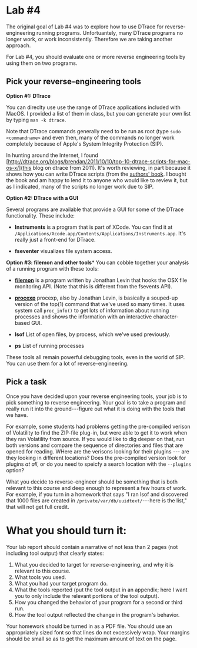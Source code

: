 # Lab #4
The original goal of Lab #4 was to explore how to use DTrace for reverse-engineering running programs. Unfortuantely, many DTrace programs no longer work, or work inconsistently. Therefore we are taking another approach. 

For Lab \#4, you should evaluate one or more reverse engineering tools by using them on two programs. 

## Pick your reverse-engineering tools

**Option #1: DTrace**

You can direclty use use the range of DTrace applications included with MacOS. I provided a list of them in class, but you can generate your own list by typing `man -k dtrace`. 

Note that DTrace commands generally need to be run as root (type `sudo
<commandname>` and even then, many of the commands no longer work
completely because of Apple's System Integrity Protection (SIP).

In hunting around the Internet, I found [http://dtrace.org/blogs/brendan/2011/10/10/top-10-dtrace-scripts-for-mac-os-x/](this blog on dtrace from 2011). It's worth reviewing, in part because it shows how you can write DTrace scripts (from the [authors' book](http://www.brendangregg.com/dtracebook/index.html). I bought the book and am happy to lend it to anyone who would like to review it, but as I indicated, many of the scripts no longer work due to SIP.

**Option #2: DTrace with a GUI**

Several programs are available that provide a GUI for some of the DTrace functionality. These include:

* **Instruments** is a program that is part of XCode. You can find it at `/Applications/Xcode.app/Contents/Applications/Instruments.app`. It's really just a front-end for DTrace. 

* **fseventer** visualizes file system access. 

**Option #3: filemon and other tools***
You can cobble together your analysis of a running program with these tools:

* [**filemon**](http://newosxbook.com/tools/filemon.html) is a program written by Jonathan Levin that hooks the OSX file monitoring API. (Note that this is different from the fsevents API). 

* [**procexp**](http://newosxbook.com/tools/procexp.html) procexp, also by Jonathan Levin, is basically a souped-up version of the top(1) command that we've used so many times. It uses system call `proc_info()` to get lots of information about running processes and shows the information with an interactive character-based GUI.

* **lsof** List of open files, by process, which we've used previously.

* **ps** List of running processes

These tools all remain powerful debugging tools, even in the world of SIP. You can use them for a lot of reverse-engineering.

## Pick a task

Once you have decided upon your reverse engineering tools, your job is to pick something to reverse engineering. Your goal is to take a program and really run it into the ground---figure out what it is doing with the tools that we have.

For example, some students had problems getting the pre-compiled verison of Volatility to find the ZIP-file plug-in, but were able to get it to work when they ran Volatility from source. If you would like to dig deeper on that, run both versions and compare the sequence of directories and files that are opened for reading. WHere are the verisons looking for their plugins --- are they looking in different locations? Does the pre-compiled version look for plugins _at all_, or do you need to speicfy a search location with the `--plugins` option?

What you decide to reverse-engineer should be something that is both
   relevant to this course and deep enough to represent a few hours of
   work. For example, if you turn in a homework that says "I ran lsof and discovered that 1000
   files are created in `/private/var/db/uuidtext/`---here is the list," that will not get full credit.

# What you should turn it:

Your lab report should contain a narrative of not less than 2 pages (not including tool output) that clearly states:

1. What you decided to target for reverse-engineering, and why it is relevant to this course.
2. What tools you used.
3. What you had your target program do.
4. What the tools reported (put the tool output in an appendix; here I want you to only include the relevant portions of the tool output).
5. How you changed the behavior of your program for a second or third run.
6. How the tool output reflected the change in the program's behavior.

Your homework should be turned in as a PDF file. You should use an appropriately sized font so that lines do not excessively wrap. Your margins should be small so as to get the maximum amount of text on the page.

